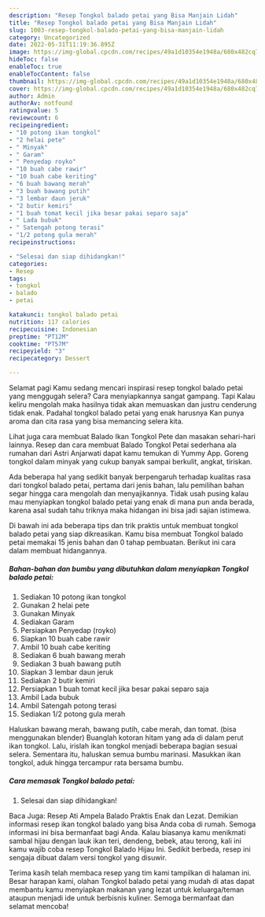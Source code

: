 ```yaml
---
description: "Resep Tongkol balado petai yang Bisa Manjain Lidah"
title: "Resep Tongkol balado petai yang Bisa Manjain Lidah"
slug: 1003-resep-tongkol-balado-petai-yang-bisa-manjain-lidah
category: Uncategorized
date: 2022-05-31T11:19:36.895Z
image: https://img-global.cpcdn.com/recipes/49a1d10354e1948a/680x482cq70/tongkol-balado-petai-foto-resep-utama.jpg
hideToc: false
enableToc: true
enableTocContent: false
thumbnail: https://img-global.cpcdn.com/recipes/49a1d10354e1948a/680x482cq70/tongkol-balado-petai-foto-resep-utama.jpg
cover: https://img-global.cpcdn.com/recipes/49a1d10354e1948a/680x482cq70/tongkol-balado-petai-foto-resep-utama.jpg
author: Admin
authorAv: notfound
ratingvalue: 5
reviewcount: 6
recipeingredient:
- "10 potong ikan tongkol"
- "2 helai pete"
- " Minyak"
- " Garam"
- " Penyedap royko"
- "10 buah cabe rawir"
- "10 buah cabe keriting"
- "6 buah bawang merah"
- "3 buah bawang putih"
- "3 lembar daun jeruk"
- "2 butir kemiri"
- "1 buah tomat kecil jika besar pakai separo saja"
- " Lada bubuk"
- " Satengah potong terasi"
- "1/2 potong gula merah"
recipeinstructions:

- "Selesai dan siap dihidangkan!"
categories:
- Resep
tags:
- tongkol
- balado
- petai

katakunci: tongkol balado petai 
nutrition: 117 calories
recipecuisine: Indonesian
preptime: "PT12M"
cooktime: "PT57M"
recipeyield: "3"
recipecategory: Dessert

---
```



Selamat pagi Kamu sedang mencari inspirasi resep tongkol balado petai yang menggugah selera? Cara menyiapkannya sangat gampang. Tapi Kalau keliru mengolah maka hasilnya tidak akan memuaskan dan justru cenderung tidak enak. Padahal tongkol balado petai yang enak harusnya Kan punya aroma dan cita rasa yang bisa memancing selera kita.


Lihat juga cara membuat Balado Ikan Tongkol Pete dan masakan sehari-hari lainnya. Resep dan cara membuat Balado Tongkol Petai sederhana ala rumahan dari Astri Anjarwati dapat kamu temukan di Yummy App. Goreng tongkol dalam minyak yang cukup banyak sampai berkulit, angkat, tiriskan.

Ada beberapa hal yang sedikit banyak berpengaruh terhadap kualitas rasa dari tongkol balado petai, pertama dari jenis bahan, lalu pemilihan bahan segar hingga cara mengolah dan menyajikannya. Tidak usah pusing kalau mau menyiapkan tongkol balado petai yang enak di mana pun anda berada, karena asal sudah tahu triknya maka hidangan ini bisa jadi sajian istimewa.


Di bawah ini ada beberapa tips dan trik praktis untuk membuat tongkol balado petai yang siap dikreasikan. Kamu bisa membuat Tongkol balado petai memakai 15 jenis bahan dan 0 tahap pembuatan. Berikut ini cara dalam membuat hidangannya.

<!--inarticleads1-->

##### Bahan-bahan dan bumbu yang dibutuhkan dalam menyiapkan Tongkol balado petai:

1. Sediakan 10 potong ikan tongkol
1. Gunakan 2 helai pete
1. Gunakan  Minyak
1. Sediakan  Garam
1. Persiapkan  Penyedap (royko)
1. Siapkan 10 buah cabe rawir
1. Ambil 10 buah cabe keriting
1. Sediakan 6 buah bawang merah
1. Sediakan 3 buah bawang putih
1. Siapkan 3 lembar daun jeruk
1. Sediakan 2 butir kemiri
1. Persiapkan 1 buah tomat kecil jika besar pakai separo saja
1. Ambil  Lada bubuk
1. Ambil  Satengah potong terasi
1. Sediakan 1/2 potong gula merah


Haluskan bawang merah, bawang putih, cabe merah, dan tomat. (bisa menggunakan blender) Buanglah kotoran hitam yang ada di dalam perut ikan tongkol. Lalu, irislah ikan tongkol menjadi beberapa bagian sesuai selera. Sementara itu, haluskan semua bumbu marinasi. Masukkan ikan tongkol, aduk hingga tercampur rata bersama bumbu. 

<!--inarticleads2-->

##### Cara memasak Tongkol balado petai:


1. Selesai dan siap dihidangkan!

Baca Juga: Resep Ati Ampela Balado Praktis Enak dan Lezat. Demikian informasi resep ikan tongkol balado yang bisa Anda coba di rumah. Semoga informasi ini bisa bermanfaat bagi Anda. Kalau biasanya kamu menikmati sambal hijau dengan lauk ikan teri, dendeng, bebek, atau terong, kali ini kamu wajib coba resep Tongkol Balado Hijau Ini. Sedikit berbeda, resep ini sengaja dibuat dalam versi tongkol yang disuwir. 

Terima kasih telah membaca resep yang tim kami tampilkan di halaman ini. Besar harapan kami, olahan Tongkol balado petai yang mudah di atas dapat membantu kamu menyiapkan makanan yang lezat untuk keluarga/teman ataupun menjadi ide untuk berbisnis kuliner. Semoga bermanfaat dan selamat mencoba!

